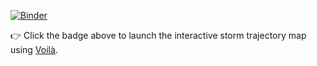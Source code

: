 [![Binder](https://mybinder.org/badge_logo.svg)](https://mybinder.org/v2/gh/AyoubFrifra/storm-map/HEAD?urlpath=voila/render/storm_map.ipynb)

👉 Click the badge above to launch the interactive storm trajectory map using [Voilà](https://voila.readthedocs.io/).
